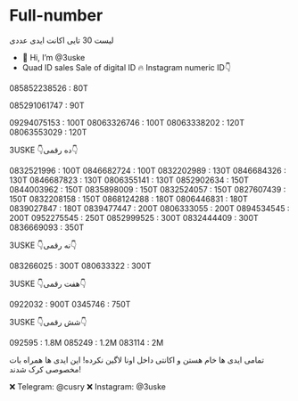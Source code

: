 # Full-number
لیست 30 تایی اکانت ایدی عددی


- 👋 Hi, I’m @3uske
- Quad ID sales
Sale of digital ID 🔥
Instagram numeric ID👇




 085852238526 : 80T
 
 085291061747 : 90T
 

 
 09294075153 : 100T
 08063326746 : 100T
 08063338202 : 120T
 08063553029 : 120T
 
 3USKE                    👇ده رقمی👇
 
 0832521996 : 100T
 0846682724 : 100T
 0832202989 : 130T
 0846684326 : 130T
 0846687823 : 130T
 0806355141 : 130T
 0852902634 : 150T
 0844003962 : 150T
 0835898009 : 150T
 0832524057 : 150T
 0827607439 : 150T
 0832208158 : 150T
 0868124288 : 180T
 0806446831 : 180T
 0839027847 : 180T
 0839477447 : 200T
 0806333055 : 200T
 0894534545 : 200T
 0952275545 : 250T
 0852999525 : 300T
 0832444409 : 300T
 0836669093 : 350T
 
 3USKE                    👇نه رقمی👇
 
 
 083266025 : 300T
 080633322 : 300T

 
 3USKE                    👇هفت رقمی👇
 
 0922032 : 900T
 0345746 : 750T
 
 3USKE                    👇شش رقمی👇
 
 092595 : 1.8M
 085249 : 1.2M
 083114 : 2M
 
 تمامی ایدی ها خام هستن و اکانتی داخل اونا لاگین نکرده!
 این ایدی ها همراه بات مخصوصی کرک شدند!
 
 
 
 ❌ Telegram: @cusry
 ❌ Instagram: @3uske
